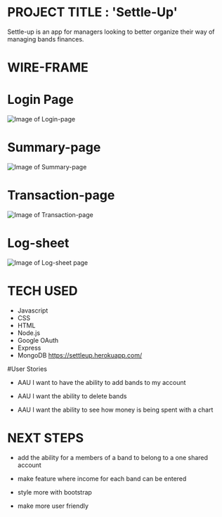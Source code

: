 # PROJECT TITLE : 'Settle-Up'

Settle-up is an app for managers looking to better organize their way of managing bands finances.

# WIRE-FRAME

# Login Page

![Image of Login-page](https://github.com/jrodriguez082046/settle-up/blob/master/assets/Login-page.png)

# Summary-page

![Image of Summary-page](https://github.com/jrodriguez082046/settle-up/blob/master/assets/Summary-page.png)

# Transaction-page

![Image of Transaction-page](https://github.com/jrodriguez082046/settle-up/blob/master/assets/Transaction-page.png)

# Log-sheet

![Image of Log-sheet page](https://github.com/jrodriguez082046/settle-up/blob/master/assets/Log-sheet.png)

# TECH USED

- Javascript
- CSS
- HTML
- Node.js
- Google OAuth
- Express
- MongoDB
  https://settleup.herokuapp.com/

#User Stories

- AAU I want to have the ability to add bands to my account

- AAU I want the ability to delete bands

- AAU I want the ability to see how money is being spent with a chart

# NEXT STEPS

- add the ability for a members of a band to belong to a one shared account

- make feature where income for each band can be entered

* style more with bootstrap

* make more user friendly
